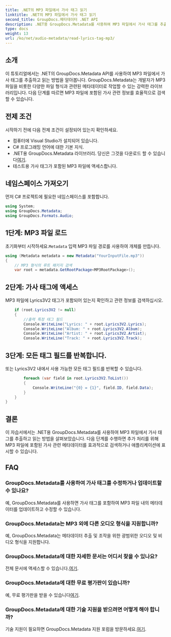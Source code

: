 ```yaml
---
title: .NET의 MP3 파일에서 가사 태그 읽기
linktitle: .NET의 MP3 파일에서 가사 태그 읽기
second_title: GroupDocs.메타데이터 .NET API
description: .NET용 GroupDocs.Metadata를 사용하여 MP3 파일에서 가사 태그를 추출하는 방법을 알아보세요. 단계별 튜토리얼을 따라해보세요.
type: docs
weight: 13
url: /ko/net/audio-metadata/read-lyrics-tag-mp3/
---
```

## 소개
이 튜토리얼에서는 .NET의 GroupDocs.Metadata API를 사용하여 MP3 파일에서 가사 태그를 추출하고 읽는 방법을 알아봅니다. GroupDocs.Metadata는 개발자가 MP3 파일을 비롯한 다양한 파일 형식과 관련된 메타데이터로 작업할 수 있는 강력한 라이브러리입니다. 다음 단계를 따르면 MP3 파일에 포함된 가사 관련 정보를 효율적으로 검색할 수 있습니다.
## 전제 조건
시작하기 전에 다음 전제 조건이 설정되어 있는지 확인하세요.
- 컴퓨터에 Visual Studio가 설치되어 있습니다.
- C# 프로그래밍 언어에 대한 기본 지식.
-  .NET용 GroupDocs.Metadata 라이브러리. 당신은 그것을 다운로드 할 수 있습니다[여기](https://releases.groupdocs.com/metadata/net/).
- 테스트용 가사 태그가 포함된 MP3 파일에 액세스합니다.

## 네임스페이스 가져오기
먼저 C# 프로젝트에 필요한 네임스페이스를 포함합니다.
```csharp
using System;
using GroupDocs.Metadata;
using GroupDocs.Formats.Audio;
```
## 1단계: MP3 파일 로드
 초기화부터 시작하세요.`Metadata` 입력 MP3 파일 경로를 사용하여 개체를 만듭니다.
```csharp
using (Metadata metadata = new Metadata("YourInputFile.mp3"))
{
    // MP3 형식의 루트 패키지 검색
    var root = metadata.GetRootPackage<MP3RootPackage>();
```
## 2단계: 가사 태그에 액세스
MP3 파일에 Lyrics3V2 태그가 포함되어 있는지 확인하고 관련 정보를 검색하십시오.
```csharp
    if (root.Lyrics3V2 != null)
    {
        //출력 특정 태그 필드
        Console.WriteLine("Lyrics: " + root.Lyrics3V2.Lyrics);
        Console.WriteLine("Album: " + root.Lyrics3V2.Album);
        Console.WriteLine("Artist: " + root.Lyrics3V2.Artist);
        Console.WriteLine("Track: " + root.Lyrics3V2.Track);
```
## 3단계: 모든 태그 필드를 반복합니다.
또는 Lyrics3V2 내에서 사용 가능한 모든 태그 필드를 반복할 수 있습니다.
```csharp
        foreach (var field in root.Lyrics3V2.ToList())
        {
            Console.WriteLine("{0} = {1}", field.ID, field.Data);
        }
    }
}
```

## 결론
이 자습서에서는 .NET용 GroupDocs.Metadata를 사용하여 MP3 파일에서 가사 태그를 추출하고 읽는 방법을 살펴보았습니다. 다음 단계를 수행하면 추가 처리를 위해 MP3 파일에 포함된 가사 관련 메타데이터를 효과적으로 검색하거나 애플리케이션에 표시할 수 있습니다.

## FAQ
### GroupDocs.Metadata를 사용하여 가사 태그를 수정하거나 업데이트할 수 있나요?
예, GroupDocs.Metadata를 사용하면 가사 태그를 포함하여 MP3 파일 내의 메타데이터를 업데이트하고 수정할 수 있습니다.
### GroupDocs.Metadata는 MP3 외에 다른 오디오 형식을 지원합니까?
예, GroupDocs.Metadata는 메타데이터 추출 및 조작을 위한 광범위한 오디오 및 비디오 형식을 지원합니다.
### GroupDocs.Metadata에 대한 자세한 문서는 어디서 찾을 수 있나요?
 전체 문서에 액세스할 수 있습니다.[여기](https://reference.groupdocs.com/metadata/net/).
### GroupDocs.Metadata에 대한 무료 평가판이 있습니까?
 예, 무료 평가판을 받을 수 있습니다[여기](https://releases.groupdocs.com/).
### GroupDocs.Metadata에 대한 기술 지원을 받으려면 어떻게 해야 합니까?
 기술 지원이 필요하면 GroupDocs.Metadata 지원 포럼을 방문하세요.[여기](https://forum.groupdocs.com/c/metadata/14).